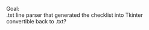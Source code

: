 Goal:</br>
.txt line parser that generated the checklist into Tkinter</br>
convertible back to .txt?</br>
